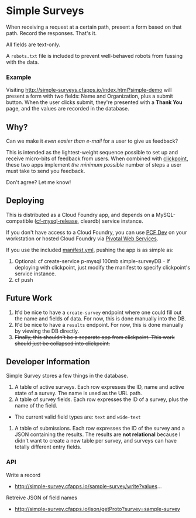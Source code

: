 # Simple Surveys

When receiving a request at a certain path, present a form based on that path. Record the responses. That's it.

All fields are text-only.

A `robots.txt` file is included to prevent well-behaved robots from fussing with the data.

### Example

Visiting http://simple-surveys.cfapps.io/index.html?simple-demo will present a form with two fields: Name and Organization, plus a submit button. When the user clicks submit, they're presented with a **Thank You** page, and the values are recorded in the database.

## Why?

Can we make it _even easier than e-mail_ for a user to give us feedback?

This is intended as the lightest-weight sequence possible to set up and receive micro-bits of feedback from users. When combined with [clickpoint](https://github.com/menicosia/clickpoint), these two apps implement _the minimum possible_ number of steps a user must take to send you feedback.

Don't agree? Let me know!

## Deploying

This is distributed as a Cloud Foundry app, and depends on a MySQL-compatible ([cf-mysql-release](https://github.com/cloudfoundry/cf-mysql-release), cleardb) service instance.

If you don't have access to a Cloud Foundry, you can use [PCF Dev](https://pivotal.io/pcf-dev) on your workstation or hosted Cloud Foundry via [Pivotal Web Services](http://run.pivotal.io/).

If you use the included [manifest.yml](manifest.yml), pushing the app is as simple as:

   1. Optional: cf create-service p-mysql 100mb simple-surveyDB
     - If deploying with clickpoint, just modify the manifest to specify clickpoint's service instance.
   1. cf push

## Future Work

1. It'd be nice to have a `create-survey` endpoint where one could fill out the name and fields of data. For now, this is done manually into the DB.
1. It'd be nice to have a `results` endpoint. For now, this is done manually by viewing the DB directly.
1. ~~Finally, this shouldn't be a separate app from clickpoint. This work should just be collapsed into clickpoint.~~

## Developer Information

Simple Survey stores a few things in the database.

1. A table of active surveys. Each row expresses the ID, name and active state of a survey. The name is used as the URL path.
1. A table of survey fields. Each row expresses the ID of a survey, plus the name of the field.
  - The current valid field types are: `text` and `wide-text`
1. A table of submissions. Each row expresses the ID of the survey and a JSON containing the results. The results are **not relational** because I didn't want to create a new table per survey, and surveys can have totally different entry fields.

### API

Write a record
- http://simple-survey.cfapps.io/sample-survey/write?values...

Retreive JSON of field names
- http://simple-survey.cfapps.io/json/getProto?survey=sample-survey
